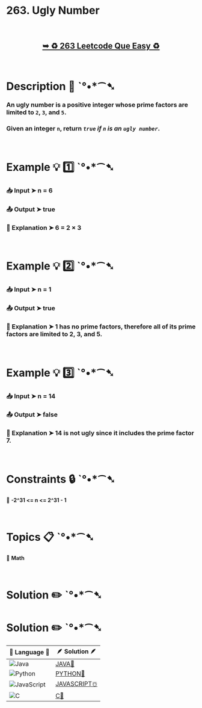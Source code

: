 # 263. Ugly Number

</br>

<h2 align="center"> 

<a href="https://leetcode.com/problems/ugly-number/description/"><strong>➥ ♻️ 263 Leetcode Que Easy ♻️ </strong></a>
</h2>

</br>

# Description 📜 ˋ°•*⁀➷

### An ugly number is a positive integer whose prime factors are limited to `2`, `3`, and `5`.

### Given an integer `n`, return *`true` if `n` is an `ugly number`*.



</br>

# Example 💡 1️⃣ ˋ°•*⁀➷

  ### 📥 Input  ➤ n = 6

  ### 📤 Output  ➤ true

  ### 🔦 Explanation  ➤ 6 = 2 × 3

</br>

# Example 💡 2️⃣ ˋ°•*⁀➷

  ### 📥 Input ➤ n = 1 

  ### 📤 Output  ➤ true

  ### 🔦 Explanation ➤ 1 has no prime factors, therefore all of its prime factors are limited to 2, 3, and 5.


</br>

# Example 💡 3️⃣ ˋ°•*⁀➷

  ### 📥 Input ➤ n = 14

  ### 📤 Output  ➤ false

  ### 🔦 Explanation  ➤ 14 is not ugly since it includes the prime factor 7.

</br>

# Constraints 🔒 ˋ°•*⁀➷

🔹 **-2^31 <= n <= 2^31 - 1** </br>

</br>

# Topics 📋 ˋ°•*⁀➷

🔸 **Math**  </br>


</br>

# Solution ✏️ ˋ°•*⁀➷

# Solution ✏️ ˋ°•*⁀➷

| 📒 Language 📒  | 🪶 Solution 🪶 |
| ------------- | ------------- |
|  ![Java](https://img.shields.io/badge/java-%23ED8B00.svg?style=for-the-badge&logo=openjdk&logoColor=white)  | [JAVA🍁](https://github.com/Prakhar-002/LEETCODE/blob/main/%F0%9F%8E%AD%20LEVEL%20wise%20que%20with%20solution%20%F0%9F%8E%AF/%E2%99%BB%EF%B8%8F%20Easy%E2%99%BB%EF%B8%8F/%E2%99%BB%EF%B8%8F%20Easy%20%20263.%20Ugly%20Number%20%E2%98%83%EF%B8%8F%20%F0%9F%8D%81%20%F0%9F%8D%B0%20%20%F0%9F%92%96/%F0%9F%8D%81JAVA_263_UglyNumber.java) |
|  ![Python](https://img.shields.io/badge/python-3670A0?style=for-the-badge&logo=python&logoColor=ffdd54)    | [PYTHON🍰](https://github.com/Prakhar-002/LEETCODE/blob/main/%F0%9F%8E%AD%20LEVEL%20wise%20que%20with%20solution%20%F0%9F%8E%AF/%E2%99%BB%EF%B8%8F%20Easy%E2%99%BB%EF%B8%8F/%E2%99%BB%EF%B8%8F%20Easy%20%20263.%20Ugly%20Number%20%E2%98%83%EF%B8%8F%20%F0%9F%8D%81%20%F0%9F%8D%B0%20%20%F0%9F%92%96/%F0%9F%8D%B0PYTHON_263_UglyNumber.py) |
| ![JavaScript](https://img.shields.io/badge/javascript-%23323330.svg?style=for-the-badge&logo=javascript&logoColor=%23F7DF1E)   | [JAVASCRIPT☃️](https://github.com/Prakhar-002/LEETCODE/blob/main/%F0%9F%8E%AD%20LEVEL%20wise%20que%20with%20solution%20%F0%9F%8E%AF/%E2%99%BB%EF%B8%8F%20Easy%E2%99%BB%EF%B8%8F/%E2%99%BB%EF%B8%8F%20Easy%20%20263.%20Ugly%20Number%20%E2%98%83%EF%B8%8F%20%F0%9F%8D%81%20%F0%9F%8D%B0%20%20%F0%9F%92%96/%E2%98%83%EF%B8%8FJAVASCRIPT_263_UglyNumber.js) |
|   ![C](https://img.shields.io/badge/c-%2300599C.svg?style=for-the-badge&logo=c&logoColor=white)   | [C💖](https://github.com/Prakhar-002/LEETCODE/blob/main/%F0%9F%8E%AD%20LEVEL%20wise%20que%20with%20solution%20%F0%9F%8E%AF/%E2%99%BB%EF%B8%8F%20Easy%E2%99%BB%EF%B8%8F/%E2%99%BB%EF%B8%8F%20Easy%20%20263.%20Ugly%20Number%20%E2%98%83%EF%B8%8F%20%F0%9F%8D%81%20%F0%9F%8D%B0%20%20%F0%9F%92%96/%F0%9F%92%96C_263_UglyNumber.c)  |

